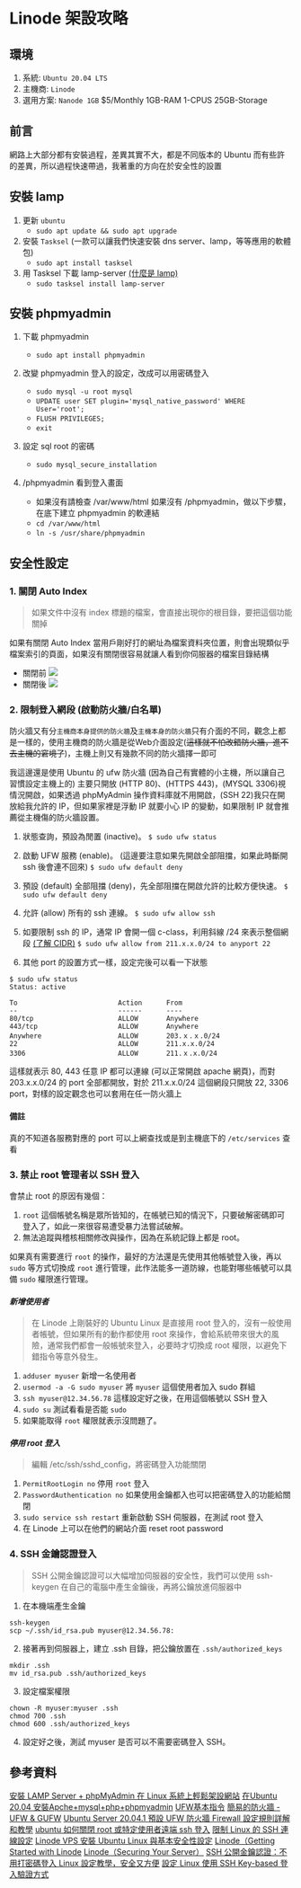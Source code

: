 # Linode 架設攻略

## 環境
1. 系統: `Ubuntu 20.04 LTS`
2. 主機商: `Linode`
3. 選用方案: `Nanode 1GB` $5/Monthly 1GB-RAM 1-CPUS 25GB-Storage

## 前言
網路上大部分都有安裝過程，差異其實不大，都是不同版本的 Ubuntu 而有些許的差異，所以過程快速帶過，我著重的方向在於安全性的設置

## 安裝 lamp
1. 更新 `ubuntu`
    * `sudo apt update && sudo apt upgrade`
2. 安裝 `Tasksel` (一款可以讓我們快速安裝 dns server、lamp，等等應用的軟體包)
    * `sudo apt install tasksel`
3. 用 Tasksel 下載 lamp-server [(什麼是 lamp)](https://magiclen.org/lamp/)
    * `sudo tasksel install lamp-server`


## 安裝 phpmyadmin
1. 下載 phpmyadmin
    * `sudo apt install phpmyadmin`

2. 改變 phpmyadmin 登入的設定，改成可以用密碼登入
    * `sudo mysql -u root mysql`
    * `UPDATE user SET plugin='mysql_native_password' WHERE User='root';`
    * `FLUSH PRIVILEGES;`
    * `exit`

3. 設定 sql root 的密碼
    * `sudo mysql_secure_installation`

4. /phpmyadmin 看到登入畫面
    * 如果沒有請檢查 /var/www/html 如果沒有 /phpmyadmin，做以下步驟，在底下建立 phpmyadmin 的軟連結
    * `cd /var/www/html`
    * `ln -s /usr/share/phpmyadmin`



## 安全性設定
### 1. 關閉 Auto Index
> 如果文件中沒有 index 標題的檔案，會直接出現你的根目錄，要把這個功能關掉

如果有關閉 Auto Index 當用戶剛好打的網址為檔案資料夾位置，則會出現類似乎檔案索引的頁面，如果沒有關閉很容易就讓人看到你伺服器的檔案目錄結構
* 關閉前
![](https://i.imgur.com/Ikpo6rb.png)
* 關閉後
![](https://i.imgur.com/qm26bAp.png)

### 2. 限制登入網段 (啟動防火牆/白名單)
防火牆又有分`主機商本身提供的防火牆`及`主機本身的防火牆`只有介面的不同，觀念上都是一樣的，使用主機商的防火牆是從Web介面設定(~~這樣就不怕改錯防火牆，進不去主機的窘境了~~)，主機上則又有幾款不同的防火牆擇一即可

我這邊還是使用 Ubuntu 的 ufw 防火牆 (因為自己有實體的小主機，所以讓自己習慣設定主機上的)
主要只開放 (HTTP 80)、(HTTPS 443)，(MYSQL 3306)視情況開啟，如果透過 phpMyAdmin 操作資料庫就不用開啟，(SSH 22)我只在開放給我允許的 IP，但如果家裡是浮動 IP 就要小心 IP 的變動，如果限制 IP 就會推薦從主機傷的防火牆設置。


1. 狀態查詢，預設為閒置 (inactive)。
`$ sudo ufw status`

2. 啟動 UFW 服務 (enable)。 (這邊要注意如果先開啟全部阻擋，如果此時斷開 ssh 後會連不回來)
`$ sudo ufw default deny`

3. 預設 (default) 全部阻擋 (deny)，先全部阻擋在開啟允許的比較方便快速。
`$ sudo ufw default deny`

4. 允許 (allow) 所有的 ssh 連線。
`$ sudo ufw allow ssh`

5. 如要限制 ssh 的 IP，通常 IP 會開一個 c-class，利用斜線 /24 來表示整個網段 [(了解 CIDR)](https://zh.wikipedia.org/wiki/%E6%97%A0%E7%B1%BB%E5%88%AB%E5%9F%9F%E9%97%B4%E8%B7%AF%E7%94%B1)
`$ sudo ufw allow from 211.x.x.0/24 to anyport 22`

6. 其他 port 的設置方式一樣，設定完後可以看一下狀態
```
$ sudo ufw status
Status: active

To                         Action      From
--                         ------      ----
80/tcp                     ALLOW       Anywhere
443/tcp                    ALLOW       Anywhere
Anywhere                   ALLOW       203.ｘ.ｘ.0/24
22                         ALLOW       211.x.x.0/24
3306                       ALLOW       211.ｘ.x.0/24

```
這樣就表示 80, 443 任意 IP 都可以連線 (可以正常開啟 apache 網頁)，而對 203.x.x.0/24 的 port 全部都開放，對於 211.x.x.0/24 這個網段只開放 22, 3306 port，對樣的設定觀念也可以套用在任一防火牆上

#### 備註
真的不知道各服務對應的 port 可以上網查找或是到主機底下的 `/etc/services` 查看


### 3. 禁止 root 管理者以 SSH 登入
會禁止 root 的原因有幾個：
1. `root` 這個帳號名稱是眾所皆知的，在帳號已知的情況下，只要破解密碼即可登入了，如此一來很容易遭受暴力法嘗試破解。
2. 無法追蹤與稽核相關修改與操作，因為在系統記錄上都是 root。

如果真有需要進行 `root` 的操作，最好的方法還是先使用其他帳號登入後，再以 `sudo` 等方式切換成 `root` 進行管理，此作法能多一道防線，也能對哪些帳號可以具備 `sudo` 權限進行管理。

#### *新增使用者*
> 在 Linode 上剛裝好的 Ubuntu Linux 是直接用 root 登入的，沒有一般使用者帳號，但如果所有的動作都使用 root 來操作，會給系統帶來很大的風險，通常我們都會一般帳號來登入，必要時才切換成 root 權限，以避免下錯指令等意外發生。

1. `adduser myuser` 新增一名使用者
2. `usermod -a -G sudo myuser` 將 `myuser` 這個使用者加入 sudo 群組
3. `ssh myuser@12.34.56.78` 這樣設定好之後，在用這個帳號以 SSH 登入
4. `sudo su` 測試看看是否能 `sudo`
5. 如果能取得 `root` 權限就表示沒問題了。

#### *停用 root 登入*
> 編輯 /etc/ssh/sshd_config，將密碼登入功能關閉
1. `PermitRootLogin no` 停用 `root` 登入
2. `PasswordAuthentication no` 如果使用金鑰都入也可以把密碼登入的功能給關閉
3. `sudo service ssh restart` 重新啟動 SSH 伺服器，在測試 root 登入
4. 在 Linode 上可以在他們的網站介面 reset root password

### 4. SSH 金鑰認證登入
> SSH 公開金鑰認證可以大幅增加伺服器的安全性，我們可以使用 ssh-keygen 在自己的電腦中產生金鑰後，再將公鑰放進伺服器中

1. 在本機端產生金鑰
```
ssh-keygen
scp ~/.ssh/id_rsa.pub myuser@12.34.56.78:
```

2. 接著再到伺服器上，建立 .ssh 目錄，把公鑰放置在 `.ssh/authorized_keys`
```
mkdir .ssh
mv id_rsa.pub .ssh/authorized_keys
```

3. 設定檔案權限
```
chown -R myuser:myuser .ssh
chmod 700 .ssh
chmod 600 .ssh/authorized_keys
```

4. 設定好之後，測試 myuser 是否可以不需要密碼登入 SSH。


## 參考資料

[安裝 LAMP Server + phpMyAdmin 在 Linux 系統上輕鬆架設網站](https://magiclen.org/lamp/)
[在Ubuntu 20.04 安裝Apche+mysql+php+phpmyadmin](http://programmer.hsinchi.info/1994)
[UFW基本指令](https://kirby86a.pixnet.net/blog/post/94339388)
[簡易的防火牆 - UFW & GUFW](https://chusiang.gitbooks.io/working-on-gnu-linux/content/07.ufw.html)
[Ubuntu Server 20.04.1 預設 UFW 防火牆 Firewall 設定規則詳解和教學](https://www.footmark.info/linux/ubuntu/ubuntu-server-ufw/)
[ubuntu 如何關閉 root 或特定使用者遠端 ssh 登入](https://blog.camel2243.com/2016/02/29/ubuntu-%E5%A6%82%E4%BD%95%E9%97%9C%E9%96%89-root-%E6%88%96%E7%89%B9%E5%AE%9A%E4%BD%BF%E7%94%A8%E8%80%85%E9%81%A0%E7%AB%AF-ssh-%E7%99%BB%E5%85%A5/)
[限制 Linux 的 SSH 連線設定](https://cynthiachuang.github.io/Linux_SSH_Access_Control/)
[Linode VPS 安裝 Ubuntu Linux 與基本安全性設定](https://blog.gtwang.org/web-hosting/linode-vps-ubuntu-linux-setup-for-security/2/)
[Linode（Getting Started with Linode](https://www.linode.com/docs/guides/getting-started/)
[Linode（Securing Your Server）](https://www.linode.com/docs/guides/securing-your-server/)
[SSH 公開金鑰認證：不用打密碼登入 Linux 設定教學，安全又方便](https://blog.gtwang.org/linux/linux-ssh-public-key-authentication/)
[設定 Linux 使用 SSH Key-based 登入驗證方式](https://cynthiachuang.github.io/Configuring-SSH-Key-Based-Authentication-on-a-Linux/)